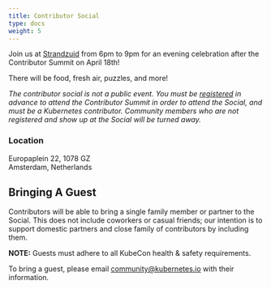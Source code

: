 ```yaml
---
title: Contributor Social
type: docs
weight: 5
---
```


Join us at <a href="https://strand-zuid.nl/en/events/" rel="noopener noreferrer" target="_blank">Strandzuid</a> 
from 6pm to 9pm for an evening celebration after the Contributor Summit on April 18th!

There will be food, fresh air, puzzles, and more!

*The contributor social is _not_ a public event.  You must be [registered] in advance to attend the Contributor Summit in order to attend the Social, and must be a Kubernetes contributor.  Community members who are not registered and show up at the Social will be turned away.*

[registered]: /events/2023/kcseu/registration/

### Location

Europaplein 22, 1078 GZ<br>
Amsterdam, Netherlands<br>

## Bringing A Guest

Contributors will be able to bring a single family member or partner to the
Social. This does not include coworkers or casual friends; our intention is
to support domestic partners and close family of contributors by including
them.

**NOTE:** Guests must adhere to all KubeCon health & safety requirements.

To bring a guest, please email community@kubernetes.io with their information.
